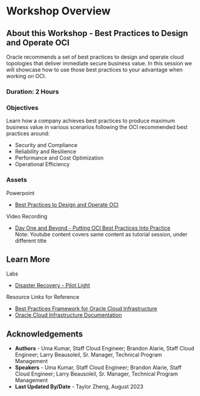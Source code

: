 # Workshop Overview

## About this Workshop - Best Practices to Design and Operate OCI

Oracle recommends a set of best practices to design and operate cloud topologies that deliver immediate secure business value. In this session we will showcase how to use those best practices to your advantage when working on OCI.

### **Duration: 2 Hours**

### Objectives

Learn how a company achieves best practices to produce maximum business value in various scenarios following the OCI recommended best practices around:
* Security and Compliance
* Reliability and Resilience
* Performance and Cost Optimization
* Operational Efficiency


### **Assets**

Powerpoint
* [Best Practices to Design and Operate OCI](https://objectstorage.us-ashburn-1.oraclecloud.com/p/vgBcw5a_ezyWN0ls2voNFZu7FSwZ-hFkQ60EegbbRVQgiraqMRV-hyqVy--WZVET/n/ociobtnas/b/Best_Practices/o/TUT2557%20Best%20Practices%20to%20Design%20and%20Operate%20OCI.pdf) 

Video Recording
* [Day One and Beyond - Putting OCI Best Practices Into Practice](https://www.youtube.com/watch?v=nUhgRvzK75w&feature=youtu.be&ab_channel=OracleLearning) 
<br>Note: Youtube content covers same content as tutorial session, under different title


## Learn More

Labs
* [Disaster Recovery - Pilot Light](https://livelabs.oracle.com/pls/apex/r/dbpm/livelabs/view-workshop?wid=724&clear=RR,180&session=539954259682)

Resource Links for Reference
* [Best Practices Framework for Oracle Cloud Infrastructure](https://docs.oracle.com/en/solutions/oci-best-practices/#GUID-5F2D2745-934E-409A-A7BA-D0976F727845)
* [Oracle Cloud Infrastructure Documentation](https://docs.oracle.com/en-us/iaas/Content/home.htm)


## Acknowledgements
* **Authors** - Uma Kumar, Staff Cloud Engineer; Brandon Alarie, Staff Cloud Engineer; Larry Beausoleil, Sr. Manager, Technical Program Management
* **Speakers** -  Uma Kumar, Staff Cloud Engineer; Brandon Alarie, Staff Cloud Engineer; Larry Beausoleil, Sr. Manager, Technical Program Management
* **Last Updated By/Date** - Taylor Zheng, August 2023
